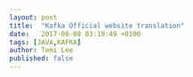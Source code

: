 ```yaml
---
layout: post
title:  "Kafka Official website translation"
date:   2017-08-08 03:19:49 +0100
tags: [JAVA,KAFKA]
author: Temi Lee
published: false
---
```

